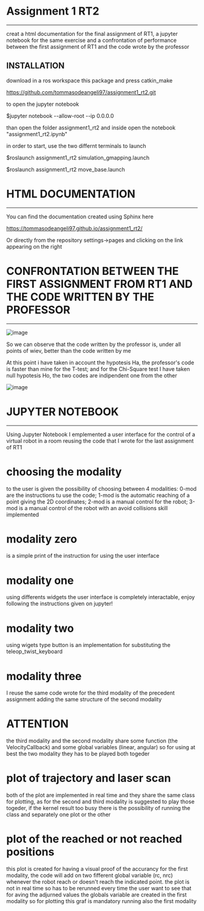 # Assignment 1 RT2
----

creat a html documentation for the final assignment of RT1, a jupyter notebook for the same exercise and a confrontation of performance between the first assignment of RT1 and the code wrote by the professor

INSTALLATION
----
download in a ros workspace this package and press catkin_make

https://github.com/tommasodeangeli97/assignment1_rt2.git

to open the jupyter notebook 

$jupyter notebook --allow-root --ip 0.0.0.0

than open the folder assignment1_rt2 and inside open the notebook "assignment1_rt2.ipynb"

in order to start, use the two differnt terminals to launch

$roslaunch assignment1_rt2 simulation_gmapping.launch

$roslaunch assignment1_rt2 move_base.launch


# HTML DOCUMENTATION
----

You can find the documentation created using Sphinx here

https://tommasodeangeli97.github.io/assignment1_rt2/

Or directly from the repository settings->pages and clicking on the link appearing on the right

# CONFRONTATION BETWEEN THE FIRST ASSIGNMENT FROM RT1 AND THE CODE WRITTEN BY THE PROFESSOR
----
					
![image](https://user-images.githubusercontent.com/92479113/170602226-38b0f4d0-d2d0-4e9f-ad34-9679a4c65179.png)

So we can observe that the code written by the professor is, under all points of wiev, better than the code written by me

At this point i have taken in account the hypotesis Ha, the professor's code is faster than mine for the T-test; and for the Chi-Square test I have taken null hypotesis Ho, the two codes are indipendent one from the other
									
![image](https://user-images.githubusercontent.com/92479113/170603728-2feea46e-e6f5-42a4-8c01-34d2eb0f451e.png)


# JUPYTER NOTEBOOK
----

Using Jupyter Notebook I emplemented a user interface for the control of a virtual robot in a room reusing the code that I wrote for the last assignment of RT1 

# choosing the modality

to the user is given the possibility of choosing between 4 modalities: 0-mod are the instructions tu use the code; 1-mod is the automatic reaching of a point giving the 2D coordinates; 2-mod is a manual control for the robot; 3-mod is a manual control of the robot with an avoid collisions skill implemented

# modality zero

is a simple print of the instruction for using the user interface

# modality one

using differents widgets the user interface is completely interactable, enjoy following the instructions given on jupyter!

# modality two

using wigets type button is an implementation for substituting the teleop_twist_keyboard

# modality three

I reuse the same code wrote for the third modality of the precedent assignment adding the same structure of the second modality

# ATTENTION

the third modality and the second modality share some function (the VelocityCallback) and some global variables (linear, angular) so for using at best the two modality they has to be played both togeder

# plot of trajectory and laser scan

both of the plot are implemented in real time and they share the same class for plotting, as for the second and third modality is suggested to play those togeder, if the kernel result too busy there is the possibility of running the class and separately one plot or the other

# plot of the reached or not reached positions

this plot is created for having a visual proof of the accurancy for the first modality, the code will add on two fifferent global variable (rc, nrc) whenever the robot reach or doesn't reach the indicated point.
the plot is not in real time so has to be rerunned every time the user want to see that for aving the adjurned values
the globals variable are created in the first modality so for plotting this graf is mandatory running also the first modality
